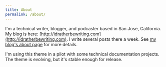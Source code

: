 ```yaml
---
title: About
permalink: /about/
---
```


I'm a technical writer, blogger, and podcaster based in San Jose, California. My blog is here: [http://idratherbewriting.com](http://idratherbewriting.com). I write several posts there a week. See [my blog's about page](http://idratherbewriting.com/aboutme/) for more details.

I'm using this theme in a pilot with some technical documentation projects. The theme is evolving, but it's stable enough for release.